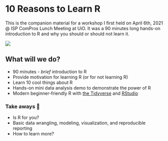 # 10 Reasons to Learn R

This is the companion material for a workshop I first held on April 6th, 2021 @ ISP ComPros Lunch Meeting at UiO. It was a 90 minutes long hands-on introduction to R and why you should or should not learn it.

![](https://i.imgur.com/QThpLod.png)

## What will we do?

- 90 minutes - *brief* introduction to R
- Provide motivation for learning R (or for not learning R)
- Learn 10 cool things about R
- Hands-on mini data analysis demo to demonstrate the power of R
- Modern beginner-friendly R with [the Tidyverse](https://www.tidyverse.org/) and [RStudio](https://www.rstudio.com/products/rstudio/download/)

### Take aways :takeout_box:

- Is R for you?
- Basic data wrangling, modeling, visualization, and reproducible reporting
- How to learn more?
